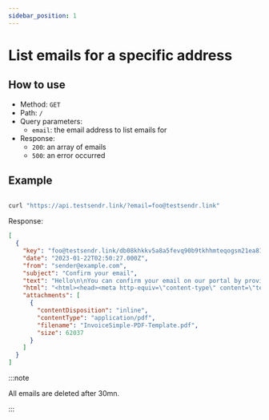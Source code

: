 ```yaml
---
sidebar_position: 1
---
```


# List emails for a specific address

## How to use

- Method: `GET`
- Path: `/`
- Query parameters:
  - `email`: the email address to list emails for
- Response:
  - `200`: an array of emails
  - `500`: an error occurred

## Example

```bash

curl "https://api.testsendr.link/?email=foo@testsendr.link"

```

Response:

```json
[
  {
    "key": "foo@testsendr.link/db08khkkv5a8a5fevq90b9tkhhmteqogsm21ea81",
    "date": "2023-01-22T02:50:27.000Z",
    "from": "sender@example.com",
    "subject": "Confirm your email",
    "text": "Hello\n\nYou can confirm your email on our portal by providing the following code:\n\n123456\n\nThanks!\n\nPS: get a look at the attached invoice.￼",
    "html": "<html><head><meta http-equiv=\"content-type\" content=\"text/html; charset=us-ascii\"></head><body style=\"overflow-wrap: break-word; -webkit-nbsp-mode: space; line-break: after-white-space;\"><meta http-equiv=\"content-type\" content=\"text/html; charset=us-ascii\"><div style=\"overflow-wrap: break-word; -webkit-nbsp-mode: space; line-break: after-white-space;\">Hello<div><br></div><div>You can confirm your email on our portal by providing the following code:</div><div><br></div><div><b>123456</b></div><div><b><br></b></div><div>Thanks!</div><div><br></div><div>PS: get a look at the attached invoice.</div></div></body></html><br/>\n<html><head><meta http-equiv=\"content-type\" content=\"text/html; charset=us-ascii\"></head><body style=\"overflow-wrap: break-word; -webkit-nbsp-mode: space; line-break: after-white-space;\"><div style=\"overflow-wrap: break-word; -webkit-nbsp-mode: space; line-break: after-white-space;\"><div></div></div></body></html>",
    "attachments": [
      {
        "contentDisposition": "inline",
        "contentType": "application/pdf",
        "filename": "InvoiceSimple-PDF-Template.pdf",
        "size": 62037
      }
    ]
  }
]
```

:::note

All emails are deleted after 30mn.

:::
